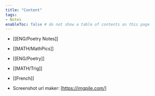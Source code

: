 ```yaml
---
title: "Content"
tags:
- Notes
enableToc: false # do not show a table of contents on this page
---
```


- [[ENG/Poetry Notes]]
- [[MATH/MathPics]]
- [[ENG/Poetry]]
- [[MATH/Trig]]
- [[French]]


- Screenshot url maker:
	[https://imgpile.com/]



